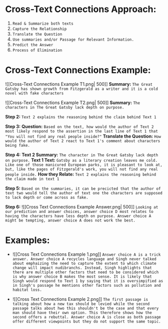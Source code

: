 
# Cross-Text Connections Approach:
1. `Read & Summarize both texts`
2. `Capture the Relationship`
3. `Translate the Question`
4. `Use summaries and/or Passage for Relevant Information.`
5. `Predict the Answer`
6. `Process of Elimination`


# Cross-Text Connections Example:
![[Cross-Text Connections Example T1.png| 500]]
**Summary:** `The Great Gatsby has shown growth from Fitzgerald as a writer and it is a cold novel with fake characters`

![[Cross-Text Connections Example T2.png| 500]]
**Summary:** `The characters in The Great Gatsby lack depth on purpose.`

**Step 2:**
`Text 2 explains the reasoning behind the claim behind Text 1`

**Step 3:**
**Question:** `Based on the text, how would the author of Text 2 most likely respond to the assertion in the last line of Text 1 that "You will not find any real people inside?"`
**Translate the Question:**  `How would the author of Text 2 react to Text 1's comment about characters being fake.`

**Step 4:**
**Text 2 Summary:** `The character in The Great Gatsby lack depth on purpose.`
**Text 1 Text:** `Gatsby as a literary creation leaves me cold. Like one of those manicured European parks, it is pleasant to look at, but, like the pages of Fitzgerald's work, you will not find any real people inside.`
**How they Relate:** `Text 2 explains the reasoning behind the claim made in text 1`

**Step 5:**
`Based on the summaries, it can be precicted that the author of text two would tell the author of text one the characters are supposed to lack depth or come across as fake.`

**Step 6:**
![[Cross Text Connections Example Answer.png| 500]]
`Looking at our prediction and answer choices, answer choice D most relates to having the characters have less depth on purpose. Answer choice A might be tempting, answer choice A does not work the best.`



# Examples:

- ![[Cross Text Connections Example 1.png]]
	`Answer choice A is a trick answer. Answer choice A recycles language and Singh never talked about emphaizing the need to capture the extent to which climate change will impact nudibranchs. Instead, Singh highlights that there are multiple other factors that need to be considered which is why answer choice B makes the most sense. It is likely that Singh would respond to Text 1 by saying that it is oversimpified as in Singh's passage he mentions other factors such as pollution and habitat loss. `

- ![[Cross Text Connections Example 2.png]]
	`The first passage is talking about how a new tax should be levied while the second passage talks about hwo this shouldn't be the case and that every man should have their own option. This therefore shows how the second offers a rebuttal. Answer choice A is close as both passage offer different viewpoints but they do not support the same topic. `